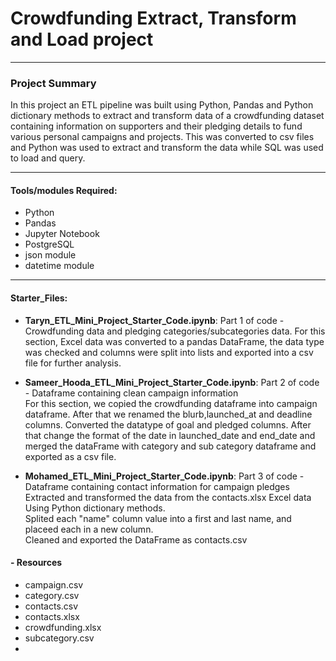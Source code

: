 # Crowdfunding Extract, Transform and Load project
***
### Project Summary
In this project an ETL pipeline was built using Python, Pandas and Python dictionary methods to extract and transform data of a crowdfunding dataset containing information on supporters and their pledging details to fund various personal campaigns and projects. This was converted to csv files and Python was used to extract and transform the data while SQL was used to load and query.


***
#### Tools/modules Required:
- Python
- Pandas
- Jupyter Notebook
- PostgreSQL
- json module
- datetime module


***
#### Starter_Files:
- **Taryn_ETL_Mini_Project_Starter_Code.ipynb**: Part 1 of code - Crowdfunding data and pledging categories/subcategories data. For this section, Excel data was converted to a pandas DataFrame, the data type was checked and columns were split into lists and exported into a csv file for further analysis.

- **Sameer_Hooda_ETL_Mini_Project_Starter_Code.ipynb**: Part 2 of code - Dataframe containing clean campaign information<br> For this section, we copied the crowdfunding dataframe into campaign dataframe. After that we renamed the blurb,launched_at and deadline columns. Converted the datatype of goal and pledged columns. After that change the format of the date in launched_date and end_date and merged the dataFrame with category and sub category dataframe and exported as a csv file.

- **Mohamed_ETL_Mini_Project_Starter_Code.ipynb**: Part 3 of code - Dataframe containing contact information for campaign pledges<br>
Extracted and transformed the data from the contacts.xlsx Excel data Using Python dictionary methods.<br>
Splited each "name" column value into a first and last name, and placeed each in a new column.<br>
Cleaned and exported the DataFrame as contacts.csv <br>
#### - Resources
- campaign.csv<br>
- category.csv<br>
- contacts.csv<br>
- contacts.xlsx<br>
- crowdfunding.xlsx<br>
- subcategory.csv<br>
- 
